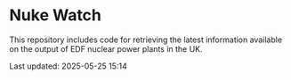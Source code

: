 # Nuke Watch

This repository includes code for retrieving the latest information available on the output of EDF nuclear power plants in the UK.

Last updated: 2025-05-25 15:14